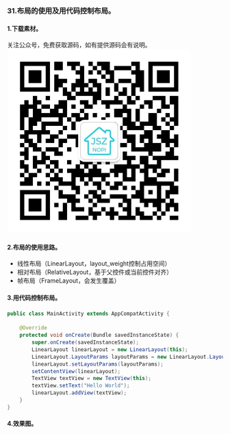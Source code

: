### 31.布局的使用及用代码控制布局。
#### 1.下载素材。
关注公众号，免费获取源码，如有提供源码会有说明。
![title](https://raw.githubusercontent.com/JSZNopi/JSZImage/master/gitnote/2019/10/30/WXCODE-1572446034519.jpeg)

#### 2.布局的使用思路。
- 线性布局（LinearLayout，layout_weight控制占用空间）
- 相对布局（RelativeLayout，基于父控件或当前控件对齐）
- 帧布局（FrameLayout，会发生覆盖）

#### 3.用代码控制布局。
```java
public class MainActivity extends AppCompatActivity {

    @Override
    protected void onCreate(Bundle savedInstanceState) {
        super.onCreate(savedInstanceState);
        LinearLayout linearLayout = new LinearLayout(this);
        LinearLayout.LayoutParams layoutParams = new LinearLayout.LayoutParams(LinearLayout.LayoutParams.MATCH_PARENT,LinearLayout.LayoutParams.MATCH_PARENT);
        linearLayout.setLayoutParams(layoutParams);
        setContentView(linearLayout);
        TextView textView = new TextView(this);
        textView.setText("Hello World");
        linearLayout.addView(textView);
    }
}
```
#### 4.效果图。

